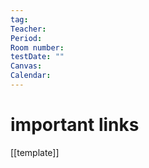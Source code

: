 ```yaml
---
tag: 
Teacher: 
Period: 
Room number: 
testDate: ""
Canvas: 
Calendar:
---
```

# important links
[[template]]
